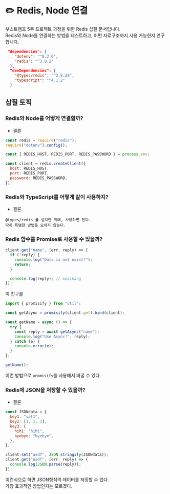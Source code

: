 # ✏️ Redis, Node 연결

부스트캠프 5주 프로젝트 과정을 위한 Redis 삽질 문서입니다.  
Redis와 Node를 연결하는 방법을 테스트하고, 어떤 자료구조까지 사용 가능한지 연구합니다.

```json
 "dependencies": {
    "dotenv": "^8.2.0",
    "redis": "^3.0.2"
  },
  "devDependencies": {
    "@types/redis": "^2.8.28",
    "typescript": "^4.1.2"
  }
```

## 삽질 토픽

### Redis와 Node를 어떻게 연결할까?

- 결론

```javascript
const redis = require("redis");
require("dotenv").config();

const { REDIS_HOST, REDIS_PORT, REDIS_PASSWORD } = process.env;

const client = redis.createClient({
  host: REDIS_HOST,
  port: REDIS_PORT,
  password: REDIS_PASSWORD,
});
```

### Redis와 TypeScript를 어떻게 같이 사용하지?

- 결론

```plain text
@types/redis 를 설치한 뒤에, 사용하면 된다.
딱히 특별한 방법을 요하지 않는다.
```

### Redis 함수를 Promise로 사용할 수 있을까?

```typescript
client.get("name", (err, reply) => {
  if (!reply) {
    console.log("Data is not exist!");
    return;
  }

  console.log(reply); // moaikang
});
```

이 친구를

```typescript
import { promisify } from "util";

const getAsync = promisify(client.get).bind(client);

const getName = async () => {
  try {
    const reply = await getAsync("name");
    console.log("Use Async!", reply);
  } catch (e) {
    console.error(e);
  }
};

getName();
```

이런 방법으로 `promisify`를 사용해서 바꿀 수 있다.

### Redis에 JSON을 저장할 수 있을까?

- 결론

```javascript
const JSONdata = {
  key1: "val1",
  key2: [1, 2, 3],
  key3: {
    hihi: "hihi",
    byebye: "byebye",
  },
};

client.set("asdf", JSON.stringify(JSONdata));
client.get("asdf", (err, reply) => {
  console.log(JSON.parse(reply));
});
```

이런식으로 하면 JSON형식의 데이터를 저장할 수 있다.  
가장 효과적인 방법인지는 모르겠다.
